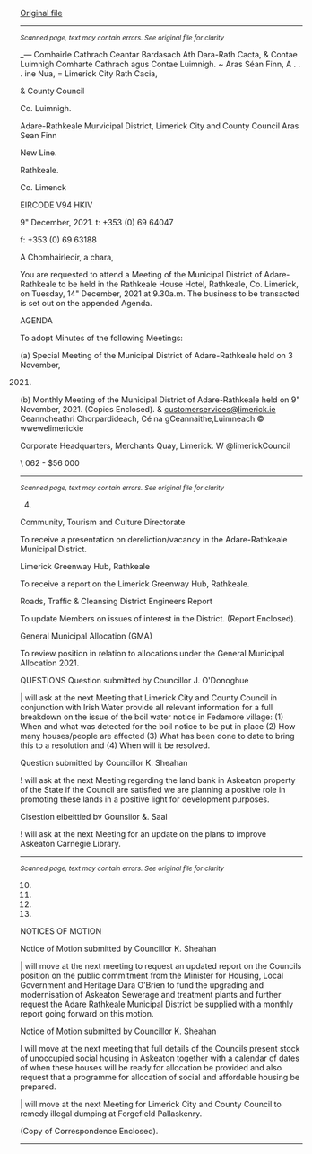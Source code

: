 [Original file](https://www.limerick.ie/sites/default/files/media/documents/2021-12/00-agenda-14th-december-2021-2.pdf)

---
*<small>Scanned page, text may contain errors. See original file for clarity</small>*  

__—_ Comhairle Cathrach Ceantar Bardasach Ath Dara-Rath Cacta,
& Contae Luimnigh Comharte Cathrach agus Contae Luimnigh.
~ Aras Séan Finn,
A . . . ine Nua,
= Limerick City Rath Cacia,

& County Council

Co. Luimnigh.

Adare-Rathkeale Murvicipal District,
Limerick City and County Council
Aras Sean Finn

New Line.

Rathkeale.

Co. Limenck

EIRCODE V94 HKIV

9" December, 2021. t: +353 (0) 69 64047

f: +353 (0) 69 63188

A Chomhairleoir, a chara,

You are requested to attend a Meeting of the Municipal District of Adare-Rathkeale to be held in
the Rathkeale House Hotel, Rathkeale, Co. Limerick, on Tuesday, 14" December, 2021 at
9.30a.m. The business to be transacted is set out on the appended Agenda.

AGENDA

To adopt Minutes of the following Meetings:

(a) Special Meeting of the Municipal District of Adare-Rathkeale held on 3 November,

2021.
(b) Monthly Meeting of the Municipal District of Adare-Rathkeale held on 9" November,
2021.
(Copies Enclosed).
& customerservices@limerick.ie
Ceanncheathri Chorpardideach, Cé na gCeannaithe,Luimneach © wwewelimerickie

Corporate Headquarters, Merchants Quay, Limerick. W @limerickCouncil

\ 062 - $56 000


---
*<small>Scanned page, text may contain errors. See original file for clarity</small>*  

4.

Community, Tourism and Culture Directorate

To receive a presentation on dereliction/vacancy in the Adare-Rathkeale Municipal
District.

Limerick Greenway Hub, Rathkeale

To receive a report on the Limerick Greenway Hub, Rathkeale.

Roads, Traffic & Cleansing
District Engineers Report

To update Members on issues of interest in the District.
(Report Enclosed).

General Municipal Allocation (GMA)

To review position in relation to allocations under the General Municipal Allocation 2021.

QUESTIONS
Question submitted by Councillor J. O'Donoghue

| will ask at the next Meeting that Limerick City and County Council in conjunction with
Irish Water provide all relevant information for a full breakdown on the issue of the boil
water notice in Fedamore village: (1) When and what was detected for the boil notice to
be put in place (2) How many houses/people are affected (3) What has been done to date
to bring this to a resolution and (4) When will it be resolved.

Question submitted by Councillor K. Sheahan

! will ask at the next Meeting regarding the land bank in Askeaton property of the State if
the Council are satisfied we are planning a positive role in promoting these lands in a
positive light for development purposes.

Cisestion eibeittied bv Gounsiior &. Saal

! will ask at the next Meeting for an update on the plans to improve Askeaton Carnegie
Library.


---
*<small>Scanned page, text may contain errors. See original file for clarity</small>*  

10.

11.

12.

13.

NOTICES OF MOTION

Notice of Motion submitted by Councillor K. Sheahan

| will move at the next meeting to request an updated report on the Councils position on
the public commitment from the Minister for Housing, Local Government and Heritage
Dara O’Brien to fund the upgrading and modernisation of Askeaton Sewerage and
treatment plants and further request the Adare Rathkeale Municipal District be supplied
with a monthly report going forward on this motion.

Notice of Motion submitted by Councillor K. Sheahan

I will move at the next meeting that full details of the Councils present stock of
unoccupied social housing in Askeaton together with a calendar of dates of when these
houses will be ready for allocation be provided and also request that a programme for
allocation of social and affordable housing be prepared.

| will move at the next Meeting for Limerick City and County Council to remedy illegal
dumping at Forgefield Pallaskenry.

(Copy of Correspondence Enclosed).


---
